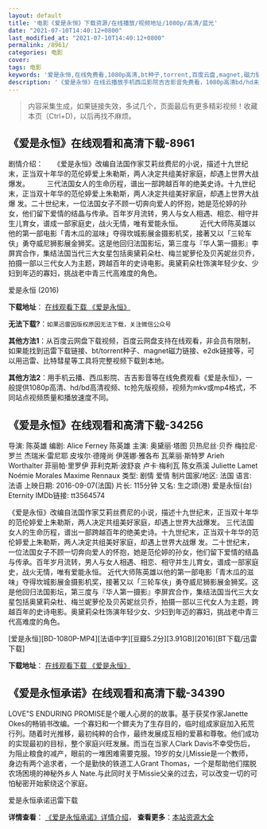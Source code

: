 ```yaml
---
layout: default
title: '电影《爱是永恒》下载资源/在线播放/视频地址/1080p/高清/蓝光'
date: "2021-07-10T14:40:12+0800"
last_modified_at: "2021-07-10T14:40:12+0800"
permalink: /8961/
categories: 电影
cover:
tags: 电影
keywords: '爱是永恒,在线免费看,1080p高清,bt种子,torrent,百度云盘,magnet,磁力链,迅雷下载资源'
description: '《爱是永恒》在线云播放手机西瓜影院吉吉影音免费看，1080p高清bd/hd未删减完整版和tc抢先枪版，mkv/mp4格式，附带bt/torrent种子、magnet/磁力链、百度云盘、网盘资源迅雷下载链接'
---
```


>内容采集生成，如果链接失效，多试几个，页面最后有更多精彩视频！收藏本页（Ctrl+D)，以后再找不麻烦。


## 《爱是永恒》在线观看和高清下载-8961

剧情介绍：　　《爱是永恒》改编自法国作家艾莉丝费尼的小说，描述十九世纪末，正当双十年华的范伦婷爱上朱勒斯，两人决定共组美好家庭，却遇上世界大战爆发。  　　三代法国女人的生命历程，谱出一部跨越百年的绝美史诗。十九世纪末，正当双十年华的范伦婷爱上朱勒斯，两人决定共组美好家庭，却遇上世界大战爆 发。二十世纪末，一位法国女子不顾一切奔向爱人的怀抱，她是范伦婷的孙女，他们留下爱情的结晶与传承。百年岁月流转，男人与女人相遇、相恋、相守并生儿育女，谱成一部家庭史，战火无情，唯有爱能永恒。  　　近代大师陈英雄以他的第一部电影「青木瓜的滋味」夺得坎城影展金摄影机奖，接著又以「三轮车伕」勇夺威尼狮影展金狮奖。这是他回归法国影坛，第三度与『华人第一摄影』李屏宾合作，集结法国当代三大女星包括奥黛莉朵杜、梅兰妮萝伦及贝芮妮丝贝乔，拍摄一部以三代女人为主题，跨越百年的史诗电影。奥黛莉朵杜饰演年轻少女、少妇到年迈的寡妇，挑战老中青三代高难度的角色。


爱是永恒 (2016)

**下载地址**： [在线观看下载 《爱是永恒》](https://www.btbtdy.me/btdy/dy10160.html) 


**无法下载?**：`如果迅雷因版权原因无法下载，关注微信公众号 `

**其他方法1**：从百度云网盘下载视频，百度云网盘支持在线观看，非会员有限制，如果能找到迅雷下载链接、bt/torrent种子、magnet磁力链接、e2dk链接等，可以用迅雷、比特彗星等工具将完整视频下载到本地。

**其他方法2**：用手机云播、西瓜影院、吉吉影音等在线免费观看《爱是永恒》，一般提供1080p高清、hd/bd高清视频、tc抢先版视频，视频为mkv或mp4格式，不同站点视频质量和播放速度不同。


## 《爱是永恒》在线观看和高清下载-34256

导演: 陈英雄 编剧: Alice Ferney 陈英雄 主演: 奥黛丽·塔图 贝热尼丝·贝乔 梅拉尼·罗兰 杰瑞米·雷尼耶 皮埃尔·德隆尚 伊莲娜·雅各布 瓦莱丽·斯特罗 Arieh Worthalter 菲丽帕·里罗伊 菲利克斯·波舒哀 卢卡·梅利瓦 陈女燕溪 Juliette Lamet Noémie Morales Maxime Rennaux 类型: 剧情 爱情 制片国家/地区: 法国 语言: 法语 上映日期: 2016-09-07(法国) 片长: 115分钟 又名: 生之颂(港) 爱是永恒(台) Eternity IMDb链接: tt3564574

《爱是永恒》改编自法国作家艾莉丝费尼的小说，描述十九世纪末，正当双十年华的范伦婷爱上朱勒斯，两人决定共组美好家庭，却遇上世界大战爆发。 三代法国女人的生命历程，谱出一部跨越百年的绝美史诗。十九世纪末，正当双十年华的范伦婷爱上朱勒斯，两人决定共组美好家庭，却遇上世界大战爆 发。二十世纪末，一位法国女子不顾一切奔向爱人的怀抱，她是范伦婷的孙女，他们留下爱情的结晶与传承。百年岁月流转，男人与女人相遇、相恋、相守并生儿育女，谱成一部家庭史，战火无情，唯有爱能永恒。 近代大师陈英雄以他的第一部电影「青木瓜的滋味」夺得坎城影展金摄影机奖，接著又以「三轮车伕」勇夺威尼狮影展金狮奖。这是他回归法国影坛，第三度与『华人第一摄影』李屏宾合作，集结法国当代三大女星包括奥黛莉朵杜、梅兰妮萝伦及贝芮妮丝贝乔，拍摄一部以三代女人为主题，跨越百年的史诗电影。奥黛莉朵杜饰演年轻少女、少妇到年迈的寡妇，挑战老中青三代高难度的角色。


[爱是永恒][BD-1080P-MP4][法语中字][豆瓣5.2分][3.91GB][2016][BT下载/迅雷下载]

**下载地址**： [在线观看下载 《爱是永恒》](https://www.btdx8.com/torrent/eternity_2016.html) 


## 《爱是永恒承诺》在线观看和高清下载-34390

LOVE"S ENDURING PROMISE是个暖人心房的的故事。基于获奖作家Janette Okes的畅销书改编。一个寡妇和一个鳏夫为了生存目的，临时组成家庭加入拓荒行列。随着时光推移，最初纯粹的合作，最终发展成互相的爱慕和尊敬。他们成功的实现最初的目标，整个家庭兴旺发展。而当在当家人Clark Davis不幸受伤后，为阻止粮食的减产，眼前的一堆困难需要克服。19岁的女儿Missie是一个教师，身边有两个追求者，一个是勤快的铁道工人Grant Thomas，一个是帮助他们摆脱农场困境的神秘外乡人 Nate.与此同时关于Missie父亲的过去，可以改变一切的可怕秘密开始萦绕这个家庭。


爱是永恒承诺迅雷下载

**详情查看**： [《爱是永恒承诺》详情介绍](/movie/34390/)， **查看更多**：[本站资源大全](/movie/t/all/)

